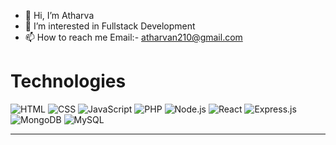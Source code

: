 - 👋 Hi, I’m Atharva
- 👀 I’m interested in Fullstack Development
- 📫 How to reach me Email:- atharvan210@gmail.com
# Technologies 


                     

 ![HTML](https://img.shields.io/badge/HTML5-E34F26?style=for-the-badge&logo=html5&logoColor=white) 
  ![CSS](https://img.shields.io/badge/CSS3-1572B6?style=for-the-badge&logo=css3&logoColor=white) 
  ![JavaScript](https://img.shields.io/badge/JavaScript-F7DF1E?style=for-the-badge&logo=javascript&logoColor=black) 
 ![PHP](https://img.shields.io/badge/PHP-777BB4?style=for-the-badge&logo=php&logoColor=white) 
 ![Node.js](https://img.shields.io/badge/Node.js-339933?style=for-the-badge&logo=nodedotjs&logoColor=white) 
 ![React](https://img.shields.io/badge/React-61DAFB?style=for-the-badge&logo=react&logoColor=black) 
 ![Express.js](https://img.shields.io/badge/Express.js-000000?style=for-the-badge&logo=express&logoColor=white) 
 ![MongoDB](https://img.shields.io/badge/MongoDB-47A248?style=for-the-badge&logo=mongodb&logoColor=white) 
   ![MySQL](https://img.shields.io/badge/MySQL-4479A1?style=for-the-badge&logo=mysql&logoColor=white) 

---


<!---
atharva3149/atharva3149 is a ✨ special ✨ repository because its `README.md` (this file) appears on your GitHub profile.
You can click the Preview link to take a look at your changes.
--->
